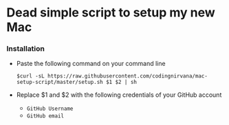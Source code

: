 # Dead simple script to setup my new Mac

### Installation
- Paste the following command on your command line

    ```shell
    $curl -sL https://raw.githubusercontent.com/codingnirvana/mac-setup-script/master/setup.sh $1 $2 | sh
    ```

- Replace \$1 and \$2 with the following credentials of your GitHub account
    - ```GitHub Username```
    - ```GitHub email```
